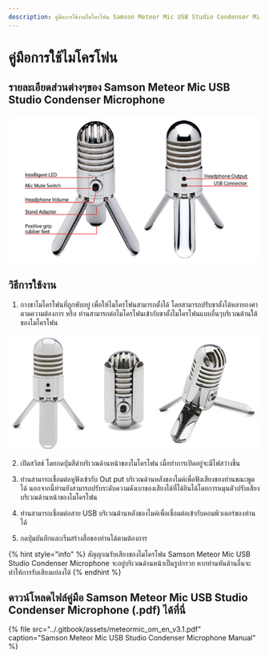 ```yaml
---
description: คู่มือการใช้งานไมโครโฟน Samson Meteor Mic USB Studio Condenser Microphone
---
```


# คู่มือการใช้ไมโครโฟน

## รายละเอียดส่วนต่างๆของ Samson Meteor Mic USB Studio Condenser Microphone 

![](../.gitbook/assets/image%20%28101%29.png)

## วิธีการใช้งาน

1. กางขาไมโครโฟนที่ถูกพับอยู่ เพื่อให้ไมโครโฟนสามารถตั้งได้ โดยสามารถปรับขาตั้งได้หลายองศาตามความต้องการ หรือ ท่านสามารถต่อไมโครโฟนเข้ากับขาตั้งไมโครโฟนแบบอื่นๆบริเวณต้านใต้ของไมโครโฟน

![](../.gitbook/assets/image%20%2854%29.png)

2. เปิดสวิตช์ โดยกดปุ่มสีดำบริเวณด้านหน้าของไมโครโฟน เมื่อทำการเปิดอยู่จะมีไฟสว่างขึ้น

3. ท่านสามารถเชื่อมต่อหูฟังเข้ากับ Out put บริเวณด้านหลังของไมค์เพื่อฟังเสียงของท่านขณะพูดได้ นอกจากนี้ท่านยังสามารถปรับระดับความดังเบาของเสียงได้ที่ได้ยินได้โดยการหมุนตัวปรับเสียงบริเวณด้านหน้าของไมโครโฟน

4. ท่านสามารถเชื่อมต่อสาย USB บริเวณด้านหลังของไมค์เพื่อเชื่อมต่อเข้ากับคอมพิวเตอร์ของท่านได้

5. กดปุ่มบันทึกและเริ่มสร้างสื่อของท่านได้ตามต้องการ

{% hint style="info" %}
สัญญาณรับเสียงของไมโครโฟน Samson Meteor Mic USB Studio Condenser Microphone จะอยู่บริเวณด้านหน้าเป็นรูปกรวย หากท่านหันด้านอื่นจะทำให้การรับเสียงแย่ลงได้
{% endhint %}

## ดาวน์โหลดไฟล์คู่มือ Samson Meteor Mic USB Studio Condenser Microphone \(.pdf\) ได้ที่นี่

{% file src="../.gitbook/assets/meteormic\_om\_en\_v3.1.pdf" caption="Samson Meteor Mic USB Studio Condenser Microphone Manual" %}

